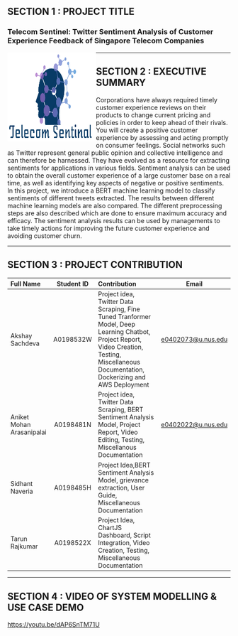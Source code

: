 ## SECTION 1 : PROJECT TITLE
### Telecom  Sentinel:  Twitter  Sentiment  Analysis  of  Customer  Experience Feedback  of  Singapore  Telecom  Companies
<p align="center"> <img src="https://github.com/Aksh97/Sentiment/blob/master/logo.png" width="200" height="200"
     style="float: left; margin-right: 0px; " ></p>


---
## SECTION 2 : EXECUTIVE SUMMARY


Corporations have always required timely customer experience reviews on their products to change current pricing and policies in order to keep ahead of their rivals. You will create a positive customer experience by assessing and acting promptly on consumer feelings. Social networks such as Twitter represent general public opinion and collective intelligence and can therefore be harnessed. They have evolved as a resource for extracting sentiments for applications in various fields. Sentiment analysis can be used to obtain the overall customer experience of a large customer base on a real time, as well as identifying key aspects of negative or positive sentiments. In this project, 
we introduce a BERT machine learning model to classify sentiments of different tweets extracted. 
The results between different machine learning models are also compared. 
The different preprocessing steps are also described which are done to
ensure maximum accuracy and efficacy. The sentiment analysis results can be used by managements to
take timely actions for improving the future customer experience and avoiding customer churn.


---
## SECTION 3 : PROJECT CONTRIBUTION


| Full Name | Student ID | Contribution | Email |
| :------------ |:---------------:|:------------ |:---------------:| 
| Akshay Sachdeva | A0198532W | Project idea, Twitter Data Scraping, Fine Tuned Tranformer Model, Deep Learning Chatbot, Project Report, Video Creation, Testing, Miscellaneous Documentation, Dockerizing and AWS Deployment | e0402073@u.nus.edu |
| Aniket Mohan Arasanipalai | A0198481N | Project idea, Twitter Data Scraping, BERT Sentiment Analysis Model, Project Report, Video Editing, Testing, Miscellanous Documentation | e0402022@u.nus.edu |
| Sidhant Naveria |A0198485H | Project Idea,BERT Sentiment Analysis Model, grievance extraction, User Guide, Miscellaneous Documentation | |
| Tarun Rajkumar | A0198522X| Project Idea, ChartJS Dashboard, Script Integration, Video Creation, Testing, Miscellaneous Documentation  ||


---
## SECTION 4 : VIDEO OF SYSTEM MODELLING & USE CASE DEMO
https://youtu.be/dAP6SnTM71U

